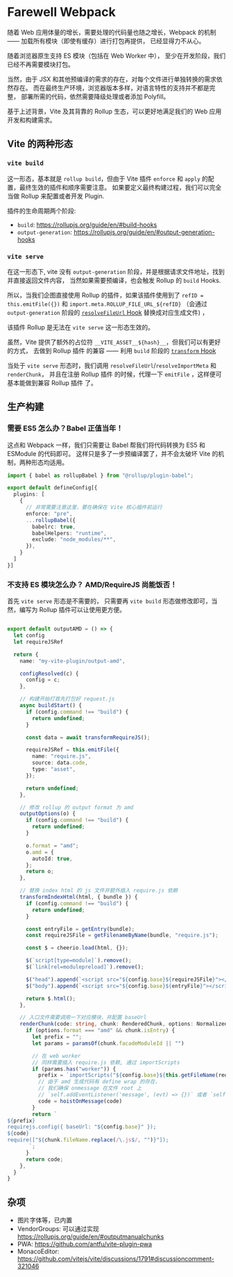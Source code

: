 # Farewell Webpack

随着 Web 应用体量的增长，需要处理的代码量也随之增长，Webpack 的机制 —— 加载所有模块（即使有缓存）进行打包再提供， 已经显得力不从心。

随着浏览器原生支持 ES 模块（包括在 Web Worker 中）， 至少在开发阶段，我们已经不再需要模块打包。

当然，由于 JSX 和其他预编译的需求的存在，对每个文件进行单独转换的需求依然存在。 而在最终生产环境，浏览器版本多样，对语言特性的支持并不都是完整， 部署所需的代码，依然需要降级处理或者添加 Polyfill。

基于上述背景，Vite 及其背靠的 Rollup 生态，可以更好地满足我们的 Web 应用开发和构建需求。

## Vite 的两种形态

### `vite build`

这一形态，基本就是 `rollup build`，但由于 Vite 插件 `enforce` 和 `apply` 的配置，最终生效的插件和顺序需要注意。 如果要定义最终构建过程，我们可以完全当做 Rollup 来配置或者开发 Plugin.

插件的生命周期两个阶段:

* `build`: <https://rollupjs.org/guide/en/#build-hooks>
* `output-generation`: <https://rollupjs.org/guide/en/#output-generation-hooks>

### `vite serve`

在这一形态下, vite 没有 `output-generation` 阶段，并是根据请求文件地址，找到并直接返回文件内容， 当然如果需要预编译，也会触发 Rollup 的 `build` Hooks.

所以，当我们企图直接使用 Rollup 的插件，如果该插件使用到了  `refID = this.emitFile({})` 和 `import.meta.ROLLUP_FILE_URL_${refID}`
（会通过 `output-generation` 阶段的 [`resolveFileUrl` Hook](https://rollupjs.org/guide/en/#resolvefileurl) 替换成对应生成文件) ，

该插件 Rollup 是无法在 `vite serve` 这一形态生效的。

虽然，Vite 提供了额外的占位符 `__VITE_ASSET__${hash}__`，但我们可以有更好的方式， 去做到 Rollup 插件 的兼容 —— 利用 `build`
阶段的 [`transform` Hook](https://rollupjs.org/guide/en/#transform)

当处于 `vite serve` 形态时，我们调用 `resolveFileUrl`/`resolveImportMeta` 和 `renderChunk`， 并且在注册 Rollup 插件 的时候，代理一下 `emitFile`
，这样便可基本能做到兼容 Rollup 插件 了。

## 生产构建

### 需要 ES5 怎么办？Babel 正值当年！

这点和 Webpack 一样，我们只需要让 Babel 帮我们将代码转换为 ES5 和 ESModule 的代码即可。 这样只是多了一步预编译罢了，并不会太破坏 Vite 的机制，两种形态均适用。

```ts
import { babel as rollupBabel } from "@rollup/plugin-babel";

export default defineConfig[{
  plugins: [
    {
      // 非常需要注意这里，要在确保在 Vite 核心插件前运行
      enforce: "pre",
      ...rollupBabel({
        babelrc: true,
        babelHelpers: "runtime",
        exclude: "node_modules/**",
      }),
    }
  ]
}]
```

### 不支持 ES 模块怎么办？ AMD/RequireJS 尚能饭否！

首先 `vite serve` 形态是不需要的， 只需要再 `vite build` 形态做修改即可，当然，编写为 Rollup 插件可以让使用更方便。

```ts

export default outputAMD = () => {
  let config
  let requireJSRef

  return {
    name: "my-vite-plugin/output-amd",

    configResolved(c) {
      config = c;
    },

    // 构建开始打首先打包好 request.js
    async buildStart() {
      if (config.command !== "build") {
        return undefined;
      }

      const data = await transformRequireJS();

      requireJSRef = this.emitFile({
        name: "require.js",
        source: data.code,
        type: "asset",
      });

      return undefined;
    },

    // 修改 rollup 的 output format 为 amd
    outputOptions(o) {
      if (config.command !== "build") {
        return undefined;
      }

      o.format = "amd";
      o.amd = {
        autoId: true,
      };
      return o;
    },

    // 替换 index html 的 js 文件并额外插入 require.js 依赖
    transformIndexHtml(html, { bundle }) {
      if (config.command !== "build") {
        return undefined;
      }

      const entryFile = getEntry(bundle);
      const requireJSFile = getFilenameByName(bundle, "require.js");

      const $ = cheerio.load(html, {});

      $(`script[type=module]`).remove();
      $(`link[rel=modulepreload]`).remove();

      $("head").append(`<script src="${config.base}${requireJSFile}"></script>`);
      $("body").append(`<script src="${config.base}${entryFile}"></script>`);

      return $.html();
    },

    // 入口文件需要调用一下对应模块，并配置 baseUrl
    renderChunk(code: string, chunk: RenderedChunk, options: NormalizedOutputOptions) {
      if (options.format === "amd" && chunk.isEntry) {
        let prefix = "";
        let params = paramsOf(chunk.facadeModuleId || "")

        // 在 web worker 
        // 同样需要插入 require.js 依赖, 通过 importScripts 
        if (params.has("worker")) {
          prefix = `importScripts("${config.base}${this.getFileName(requireJSRef)}");`;
          // 由于 amd 生成代码有 define wrap 的存在，
          // 我们确保 onmessage 在文件 root 上
          // `self.addEventListener('message', (evt) => {})` 或者 `self.onmessage = (evt) => {}`
          code = hoistOnMessage(code)
        }
        return `
${prefix}                
requirejs.config({ baseUrl: "${config.base}" });        
${code}
require(["${chunk.fileName.replace(/\.js$/, "")}"]);       
       `;
      }
      return code;
    },
  }
}
```

## 杂项

* 图片字体等，已内置
* VendorGroups: 可以通过实现 <https://rollupjs.org/guide/en/#outputmanualchunks>
* PWA: <https://github.com/antfu/vite-plugin-pwa>
* MonacoEditor: <https://github.com/vitejs/vite/discussions/1791#discussioncomment-321046>

